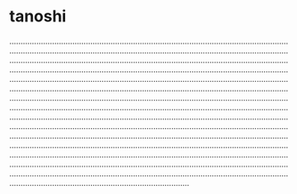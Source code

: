 # tanoshi

....................................................................................................................................................................................................................................................................................................................................................................................................................................................................................................................................................................................................................................................................................................................................................................................................................................................................................................................................................................................................................................................................................................................................................................................................................................................................................................................................................................................................................................................................................................................................................................................................................................................................................................................................................................................................................................................................................................................................................................................................................
